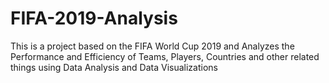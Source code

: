 # FIFA-2019-Analysis
This is a project based on the FIFA World Cup 2019 and Analyzes the Performance and Efficiency of Teams, Players, Countries and other related things using Data Analysis and Data Visualizations
